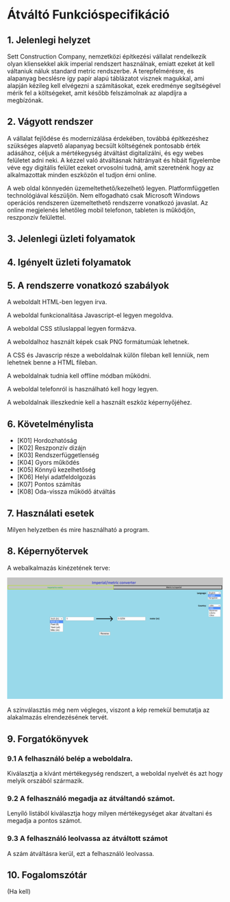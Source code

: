 # Átváltó Funkcióspecifikáció



## 1. Jelenlegi helyzet

Sett Construction Company, nemzetközi építkezési vállalat rendelkezik olyan kliensekkel akik imperial rendszert használnak, emiatt ezeket át kell váltaniuk náluk standard metric rendszerbe. A terepfelmérésre, és alapanyag becslésre így papír alapú táblázatot visznek magukkal, ami alapján kézileg kell elvégezni a számításokat, ezek eredménye segítségével mérik fel a költségeket, amit később felszámolnak az alapdíjra a megbízónak.



## 2. Vágyott rendszer

A vállalat fejlődése és modernizálása érdekében, továbbá építkezéshez szükséges alapvető alapanyag becsült költségének pontosabb érték adásához, céljuk a mértékegység átváltást digitalizálni, és egy webes felületet adni neki. A kézzel való átváltásnak hátrányait és hibáit figyelembe véve egy digitális felület ezeket orvosolni tudná, amit szeretnénk hogy az alkalmazottak minden eszközön el tudjon érni online.

A web oldal könnyedén üzemeltethető/kezelhető legyen. Platformfüggetlen technológiával készüljön.
Nem elfogadható csak Microsoft Windows operációs rendszeren üzemeltethető rendszerre vonatkozó javaslat.
Az online megjelenés lehetőleg mobil telefonon, tableten is működjön, reszponzív felülettel.
## 3. Jelenlegi üzleti folyamatok



## 4. Igényelt üzleti folyamatok




## 5. A rendszerre vonatkozó szabályok

A weboldalt HTML-ben legyen írva.

A weboldal funkcionalitása Javascript-el legyen megoldva.

A weboldal CSS stíluslappal legyen formázva.

A weboldalhoz használt képek csak PNG formátumúak lehetnek.

A CSS és Javascrip része a weboldalnak külön fileban kell lenniük, nem lehetnek benne a HTML fileban.

A weboldalnak tudnia kell offline módban működni.

A weboldal telefonról is használható kell hogy legyen.

A weboldalnak illeszkednie kell a használt eszköz képernyőjéhez.



## 6. Követelménylista

* [K01] Hordozhatóság
* [K02] Reszponzív dizájn
* [K03] Rendszerfüggetlenség
* [K04] Gyors működés
* [K05] Könnyű kezelhetőség
* [K06] Helyi adatfeldolgozás
* [K07] Pontos számítás
* [K08] Oda-vissza működő átváltás



## 7. Használati esetek

Milyen helyzetben és mire használható a program.



## 8. Képernyőtervek

A webalkalmazás kinézetének terve:

![Képernyőterv](/images/kepernyo-terv.png)

A színválasztás még nem végleges, viszont a kép remekül bemutatja az alakalmazás elrendezésének tervét.

## 9. Forgatókönyvek

###  9.1 A felhasználó belép a weboldalra.
Kiválasztja a kívánt mértékegység rendszert, a weboldal nyelvét és azt hogy melyik orszából származik.

### 9.2 A felhasználó megadja az átváltandó számot.
Lenyíló listából kiválasztja hogy milyen mértékegységet akar átvaltani és megadja a pontos számot.

### 9.3 A felhasználó leolvassa az átváltott számot
A szám átváltásra kerül, ezt a felhasználó leolvassa.

## 10. Fogalomszótár

(Ha kell)